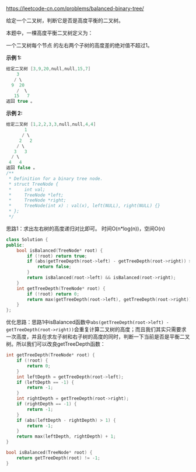 <https://leetcode-cn.com/problems/balanced-binary-tree/>

给定一个二叉树，判断它是否是高度平衡的二叉树。

本题中，一棵高度平衡二叉树定义为：

一个二叉树每个节点 的左右两个子树的高度差的绝对值不超过1。

**示例 1:**

```cpp
给定二叉树 [3,9,20,null,null,15,7]
    3
   / \
  9  20
    /  \
   15   7
返回 true 。
```

**示例 2:**

```cpp
给定二叉树 [1,2,2,3,3,null,null,4,4]
       1
      / \
     2   2
    / \
   3   3
  / \
 4   4
返回 false 。
/**
 * Definition for a binary tree node.
 * struct TreeNode {
 *     int val;
 *     TreeNode *left;
 *     TreeNode *right;
 *     TreeNode(int x) : val(x), left(NULL), right(NULL) {}
 * };
 */
```

思路1：求出左右树的高度递归对比即可。 时间O(n*log(n))，空间O(n)

```cpp
class Solution {
public:
    bool isBalanced(TreeNode* root) {
        if (!root) return true;
        if (abs(getTreeDepth(root->left) - getTreeDepth(root->right)) > 1) {
            return false;
        }
        return isBalanced(root->left) && isBalanced(root->right);
    }
    int getTreeDepth(TreeNode* root) {
        if (!root) return 0;
        return max(getTreeDepth(root->left), getTreeDepth(root->right)) + 1;
    }
};
```

优化思路：思路1中isBalanced函数中`abs(getTreeDepth(root->left) - getTreeDepth(root->right))`会重复计算二叉树的高度；而且我们其实只需要求一次高度，并且在求左子树和右子树的高度的同时，判断一下当前是否是平衡二叉树。所以我们可以改良getTreeDepth函数：

```cpp
int getTreeDepth(TreeNode* root) {
    if (!root) {
        return 0;
    }
    int leftDepth = getTreeDepth(root->left);
    if (leftDepth == -1) {
        return -1;
    }
    int rightDepth = getTreeDepth(root->right);
    if (rightDepth == -1) {
        return -1;
    }
    if (abs(leftDepth - rightDepth) > 1) {
        return -1;
    }
    return max(leftDepth, rightDepth) + 1;
}

bool isBalanced(TreeNode* root) {
    return getTreeDepth(root) != -1;
}
```